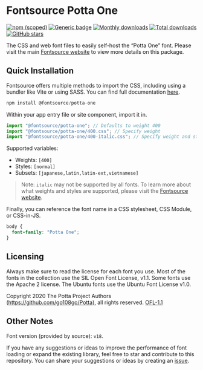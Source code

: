 # Fontsource Potta One

[![npm (scoped)](https://img.shields.io/npm/v/@fontsource/potta-one?color=brightgreen)](https://www.npmjs.com/package/@fontsource/potta-one) [![Generic badge](https://img.shields.io/badge/fontsource-passing-brightgreen)](https://github.com/fontsource/fontsource) [![Monthly downloads](https://badgen.net/npm/dm/@fontsource/potta-one)](https://github.com/fontsource/fontsource) [![Total downloads](https://badgen.net/npm/dt/@fontsource/potta-one)](https://github.com/fontsource/fontsource) [![GitHub stars](https://img.shields.io/github/stars/fontsource/fontsource.svg?style=social&label=Star)](https://github.com/fontsource/fontsource/stargazers)

The CSS and web font files to easily self-host the “Potta One” font. Please visit the main [Fontsource website](https://fontsource.org/fonts/potta-one) to view more details on this package.

## Quick Installation

Fontsource offers multiple methods to import the CSS, including using a bundler like Vite or using SASS. You can find full documentation [here](https://fontsource.org/docs/getting-started/introduction).

```javascript
npm install @fontsource/potta-one
```

Within your app entry file or site component, import it in.

```javascript
import "@fontsource/potta-one"; // Defaults to weight 400
import "@fontsource/potta-one/400.css"; // Specify weight
import "@fontsource/potta-one/400-italic.css"; // Specify weight and style
```

Supported variables:
- Weights: `[400]`
- Styles: `[normal]`
- Subsets: `[japanese,latin,latin-ext,vietnamese]`

> Note: `italic` may not be supported by all fonts. To learn more about what weights and styles are supported, please visit the [Fontsource website](https://fontsource.org/fonts/potta-one).

Finally, you can reference the font name in a CSS stylesheet, CSS Module, or CSS-in-JS.

```css
body {
  font-family: "Potta One";
}
```

## Licensing
Always make sure to read the license for each font you use. Most of the fonts in the collection use the SIL Open Font License, v1.1. Some fonts use the Apache 2 license. The Ubuntu fonts use the Ubuntu Font License v1.0.

Copyright 2020 The Potta Project Authors (https://github.com/go108go/Potta), all rights reserved.
[OFL-1.1](https://openfontlicense.org)

## Other Notes
Font version (provided by source): `v18`.

If you have any suggestions or ideas to improve the performance of font loading or expand the existing library, feel free to star and contribute to this repository. You can share your suggestions or ideas by creating an [issue](https://github.com/fontsource/fontsource/issues).